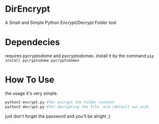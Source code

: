 # DirEncrypt
A Small and Simple Python Encrypt/Decrypt Folder tool

# Dependecies
requires pycryptodome and pycryptodomex. install it by the command
`pip install pycryptodome pycryptodomex`

# How To Use
the usage it's very simple.

```python
python3 encrypt.py #for encrypt the folder content
python3 decrypt.py #for decrypting the file .ecd (default out.ecd)
```
just don't forget the password and you'll be alright ;)
